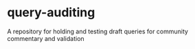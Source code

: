 # query-auditing
A repository for holding and testing draft queries for community commentary and validation
